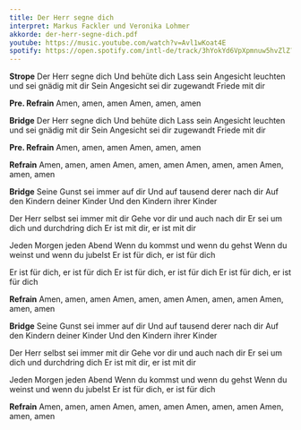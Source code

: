 ```yaml
---
title: Der Herr segne dich
interpret: Markus Fackler und Veronika Lohmer
akkorde: der-herr-segne-dich.pdf
youtube: https://music.youtube.com/watch?v=Avl1wKoat4E
spotify: https://open.spotify.com/intl-de/track/3hYokYd6VpXpmnuw5hvZlZ?si=7e9e7c5b3aa7418c
---
```


**Strope**
Der Herr segne dich
Und behüte dich
Lass sein Angesicht leuchten und sei gnädig mit dir
Sein Angesicht sei dir zugewandt
Friede mit dir

**Pre. Refrain**
Amen, amen, amen
Amen, amen, amen

**Bridge**
Der Herr segne dich
Und behüte dich
Lass sein Angesicht leuchten und sei gnädig mit dir
Sein Angesicht sei dir zugewandt
Friede mit dir

**Pre. Refrain**
Amen, amen, amen
Amen, amen, amen

**Refrain**
Amen, amen, amen
Amen, amen, amen
Amen, amen, amen
Amen, amen, amen

**Bridge**
Seine Gunst sei immer auf dir
Und auf tausend derer nach dir
Auf den Kindern deiner Kinder
Und den Kindern ihrer Kinder

Der Herr selbst sei immer mit dir
Gehe vor dir und auch nach dir
Er sei um dich und durchdring dich
Er ist mit dir, er ist mit dir

Jeden Morgen jeden Abend
Wenn du kommst und wenn du gehst
Wenn du weinst und wenn du jubelst
Er ist für dich, er ist für dich

Er ist für dich, er ist für dich
Er ist für dich, er ist für dich
Er ist für dich, er ist für dich

**Refrain**
Amen, amen, amen
Amen, amen, amen
Amen, amen, amen
Amen, amen, amen

**Bridge**
Seine Gunst sei immer auf dir
Und auf tausend derer nach dir
Auf den Kindern deiner Kinder
Und den Kindern ihrer Kinder

Der Herr selbst sei immer mit dir
Gehe vor dir und auch nach dir
Er sei um dich und durchdring dich
Er ist mit dir, er ist mit dir

Jeden Morgen jeden Abend
Wenn du kommst und wenn du gehst
Wenn du weinst und wenn du jubelst
Er ist für dich, er ist für dich

**Refrain**
Amen, amen, amen
Amen, amen, amen
Amen, amen, amen
Amen, amen, amen